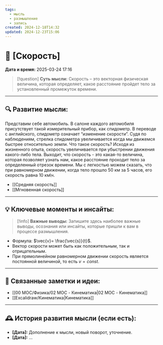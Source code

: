 ```yaml
---
tags:
  - мысль
  - размышление
  - запись
created: 2024-12-18T14:32
updated: 2024-12-23T15:06
---
```


# 💭  [Скорость]

**Дата и время:** 2025-03-24 17:16

> [!question] **Суть мысли:**
> Скорость – это векторная физическая величина, которая определяет, какое расстояние пройдет тело за установленный промежуток времени.

---

## 🔍 Развитие мысли:

Представим себе автомобиль. В салоне каждого автомобиля присутствует такой измерительный прибор, как спидометр. В переводе с английского, спидометр означает “изменение скорости”. Судя по наблюдениям, стрелка спидометра увеличивается когда мы движемся быстрее относительно земли. Что такое скорость? 
Исходя из жизненного опыта, скорость увеличивается при убыстрении движения какого-либо тела. Выходит, что скорость - это какая-то величина, которая позволяет узнать нам, какое расстояние проходит тело за определенный отрезок времени. Мы с легкостью можем сказать, что при равномерном движении, когда тело прошло 50 км за 5 часов, его скорость равна 10 км\ч.

- [[Средняя скорость]]
- [[Мгновенная скорость]]

---

## 💡 Ключевые моменты и инсайты:

> [!info] **Важные выводы:**
> Запишите здесь наиболее важные выводы, осознания или инсайты, которые пришли к вам в процессе размышления.

- Формула: $\vec{v}= \frac{\vec{s}}{t}$.
- Вектор скорости может быть как положительным, так и отрицательным.
- При прямолинейном равномерном движении скорость является постоянной величиной, то есть $v =const$.

---

## 🔄 Связанные заметки и идеи:

- [[00 MOC/Физика/02 MOC - Кинематика|02 MOC - Кинематика]]
- [[Excalidraw/Кинематика|Кинематика]]

---

## 🕰️ История развития мысли (если есть):

* **[Дата]:**  Дополнение к мысли, новый поворот, уточнение.
* **[Дата]:**  ...
